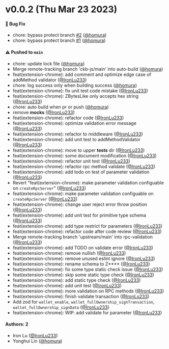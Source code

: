 # v0.0.2 (Thu Mar 23 2023)

#### 🐛 Bug Fix

- chore: bypass protect branch [#2](https://github.com/nexus-backup/nexus/pull/2) ([@homura](https://github.com/homura))
- chore: bypass protect branch [#1](https://github.com/nexus-backup/nexus/pull/1) ([@homura](https://github.com/homura))

#### ⚠️ Pushed to `main`

- chore: update lock file ([@homura](https://github.com/homura))
- Merge remote-tracking branch 'ckb-js/main' into auto-build ([@homura](https://github.com/homura))
- feat(extension-chrome): add comment and optimize edge case of addMethod validator ([@IronLu233](https://github.com/IronLu233))
- chore: log success only when building success ([@homura](https://github.com/homura))
- feat(extension-chrome): fix unit test code mistake ([@IronLu233](https://github.com/IronLu233))
- feat(extension-chrome): ZBytesLike only accepts hex string ([@IronLu233](https://github.com/IronLu233))
- chore: auto build when pr or push ([@homura](https://github.com/homura))
- remove __mocks__ ([@IronLu233](https://github.com/IronLu233))
- feat(extension-chrome): refactor code ([@IronLu233](https://github.com/IronLu233))
- feat(extension-chrome): optimize validation error message ([@IronLu233](https://github.com/IronLu233))
- feat(extension-chrome): refactor to middleware ([@IronLu233](https://github.com/IronLu233))
- feat(extension-chrome): add unit test to addMethodValidator ([@IronLu233](https://github.com/IronLu233))
- feat(extension-chrome): move to upper __tests__ dir ([@IronLu233](https://github.com/IronLu233))
- feat(extension-chrome): some document modification ([@IronLu233](https://github.com/IronLu233))
- feat(extension-chrome): refactor unit test ([@IronLu233](https://github.com/IronLu233))
- feat(extension-chrome): refactor rpc method validate ([@IronLu233](https://github.com/IronLu233))
- feat(extension-chrome): add todo on test of parameter validation ([@IronLu233](https://github.com/IronLu233))
- Revert "feat(extension-chrome): make parameter validation configuable on `createRpcServer`" ([@IronLu233](https://github.com/IronLu233))
- feat(extension-chrome): make parameter validation configuable on `createRpcServer` ([@IronLu233](https://github.com/IronLu233))
- feat(extension-chrome): change user reject error throw position ([@IronLu233](https://github.com/IronLu233))
- feat(extension-chrome): add unit test for primitive type schema ([@IronLu233](https://github.com/IronLu233))
- feat(extension-chrome): add type restrict for parameters ([@IronLu233](https://github.com/IronLu233))
- feat(extension-chrome): refactor code after code review ([@IronLu233](https://github.com/IronLu233))
- Merge remote-tracking branch 'upstream/main' into rpc-validation ([@IronLu233](https://github.com/IronLu233))
- feat(extension-chrome): add TODO on validate error ([@IronLu233](https://github.com/IronLu233))
- feat(extension-chrome): remove nullish ([@IronLu233](https://github.com/IronLu233))
- feat(extension-chrome): remove unused eslint ignore ([@IronLu233](https://github.com/IronLu233))
- feat(extension-chrome): rename schema to Z**** ([@IronLu233](https://github.com/IronLu233))
- feat(extension-chrome): fix some type static check issue ([@IronLu233](https://github.com/IronLu233))
- feat(extension-chrome): skip some static type check ([@IronLu233](https://github.com/IronLu233))
- feat(extension-chrome): add static type check ([@IronLu233](https://github.com/IronLu233))
- feat(extension-chrome): add unit test ([@IronLu233](https://github.com/IronLu233))
- feat(extension-chrome): more validation on RPC methods ([@IronLu233](https://github.com/IronLu233))
- feat(extension-chrome): finish validate transaction ([@IronLu233](https://github.com/IronLu233))
- Add zod for `wallet_enable`, `wallet_fullOwnership_signTransaction`, `wallet_fullOwnership_signData` ([@IronLu233](https://github.com/IronLu233))
- feat(extension-chrome): WIP: add validate for parameter ([@IronLu233](https://github.com/IronLu233))

#### Authors: 2

- Iron Lu ([@IronLu233](https://github.com/IronLu233))
- Yonghui Lin ([@homura](https://github.com/homura))
